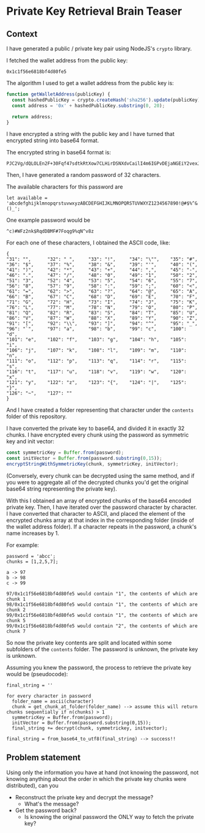 # Private Key Retrieval Brain Teaser

## Context

I have generated a public / private key pair using NodeJS's `crypto` library.

I fetched the wallet address from the public key:

```
0x1c1f56e6818bf4d80fe5
```

The algorithm I used to get a wallet address from the public key is:

```typescript
function getWalletAddress(publicKey) {
  const hashedPublicKey = crypto.createHash('sha256').update(publicKey).digest('hex');
  const address = '0x' + hashedPublicKey.substring(0, 20);

  return address;
}
```

I have encrypted a string with the public key and I have turned that encrypted string into base64 format.

The encrypted string in base64 format is:

```
PJC2Vg/dQLOLEn2F+30Fqf47sdtkRtXow7CLHirDSNXdvCailI4m6IGPvDEjaNGEiY2vexJXIfwKtvblkKJhkcIrpqyrDYGHm2FWN2kAo7FFaX3f/ygPtTFO1tafNujHRJDp6ngu0k/xmpkCm9QW0XQYS+q6ILF3Y6thrz/vGlhGWYPrMzO9W2rCMUP/jHEAs5FFNOs/FLSkpkLQH/GtClx8b4agJDsSwErnzMPOH4xHkU+lNCtqLaDTWqdDNCFZDBpmXlPRBgaiptb8oEHDeh+o/Nn5V7+19ZqpQEzXT6q6lSzy/uWwXYUsX4LvAFNH4Wsbkk1uIstCasJOPm8lhg==
```

Then, I have generated a random password of 32 characters.

The available characters for this password are

```
let available = 'abcdefghijklmnopqrstuvwxyzABCDEFGHIJKLMNOPQRSTUVWXYZ1234567890!@#$%^&()_';
```

One example password would be

```
^c)#WFz2nk$RqdDBMF#7Foqg9%qN^v8z
```

For each one of these characters, I obtained the ASCII code, like:

```
{
"31": "",      "32": " ",     "33": "!",     "34": "\"",    "35": "#",    
"36": "$",     "37": "%",     "38": "&",     "39": "'",     "40": "(",    
"41": ")",     "42": "*",     "43": "+",     "44": ",",     "45": "-",    
"46": ".",     "47": "/",     "48": "0",     "49": "1",     "50": "2",    
"51": "3",     "52": "4",     "53": "5",     "54": "6",     "55": "7",    
"56": "8",     "57": "9",     "58": ":",     "59": ";",     "60": "<",    
"61": "=",     "62": ">",     "63": "?",     "64": "@",     "65": "A",    
"66": "B",     "67": "C",     "68": "D",     "69": "E",     "70": "F",    
"71": "G",     "72": "H",     "73": "I",     "74": "J",     "75": "K",    
"76": "L",     "77": "M",     "78": "N",     "79": "O",     "80": "P",    
"81": "Q",     "82": "R",     "83": "S",     "84": "T",     "85": "U",    
"86": "V",     "87": "W",     "88": "X",     "89": "Y",     "90": "Z",    
"91": "[",     "92": "\\",    "93": "]",     "94": "^",     "95": "_",    
"96": "`",     "97": "a",     "98": "b",     "99": "c",     "100": "d",    
"101": "e",    "102": "f",    "103": "g",    "104": "h",    "105": "i",    
"106": "j",    "107": "k",    "108": "l",    "109": "m",    "110": "n",    
"111": "o",    "112": "p",    "113": "q",    "114": "r",    "115": "s",    
"116": "t",    "117": "u",    "118": "v",    "119": "w",    "120": "x",    
"121": "y",    "122": "z",    "123": "{",    "124": "|",    "125": "}",    
"126": "~",    "127": ""
}
```

And I have created a folder representing that character under the `contents` folder of this repository.

I have converted the private key to base64, and divided it in exactly 32 chunks. I have encrypted every chunk using the password as symmetric key and init vector:

```typescript
const symmetricKey = Buffer.from(password);
const initVector = Buffer.from(password.substring(0,15));
encryptStringWithSymmetricKey(chunk, symmetricKey, initVector);
```

(Conversely, every chunk can be decrypted using the same method, and if you were to aggregate all of the decrypted chunks you'd get the original base64 string representing the private key).

With this I obtained an array of encrypted chunks of the base64 encoded private key.
Then, I have iterated over the password character by character. I have converted that character to ASCII, and placed the element of the encrypted chunks array at that index in the corresponding folder (inside of the wallet address folder). If a character repeats in the password, a chunk's name increases by 1.

For example:

```
password = 'abcc';
chunks = [1,2,5,7];

a -> 97
b -> 98
c -> 99

97/0x1c1f56e6818bf4d80fe5 would contain "1", the contents of which are chunk 1
98/0x1c1f56e6818bf4d80fe5 would contain "1", the contents of which are chunk 2
99/0x1c1f56e6818bf4d80fe5 would contain "1", the contents of which are chunk 5
99/0x1c1f56e6818bf4d80fe5 would contain "2", the contents of which are chunk 7
```

So now the private key contents are split and located within some subfolders of the `contents` folder. The password is unknown, the private key is unknown.

Assuming you knew the password, the process to retrieve the private key would be (pseudocode):

```
final_string = ''

for every character in password
  folder_name = ascii(character)
  chunk = get_chunk_at_folder(folder_name) --> assume this will return chunks sequentially if n(chunks) > 1
  symmetricKey = Buffer.from(password);
  initVector = Buffer.from(password.substring(0,15));
  final_string += decrypt(chunk, symmetrickey, initvector);

final_string = from_base64_to_utf8(final_string) --> success!!
```

## Problem statement

Using only the information you have at hand (not knowing the password, not knowing anything about the order in which the private key chunks were distributed), can you

* Reconstruct the private key and decrypt the message?
  * What's the message?
* Get the password back?
  * Is knowing the original password the ONLY way to fetch the private key?